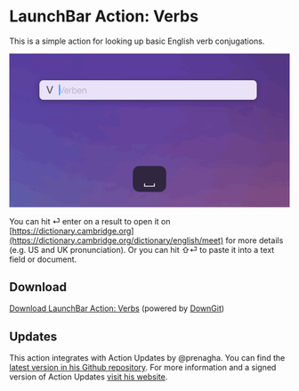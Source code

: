 # LaunchBar Action: Verbs

This is a simple action for looking up basic English verb conjugations. 

<img src="01.gif" width="790"/> 

You can hit ⏎ enter on a result to open it on [https://dictionary.cambridge.org](https://dictionary.cambridge.org/dictionary/english/meet) for more details (e.g. US and UK pronunciation). Or you can hit ⇧⏎ to paste it into a text field or document.

## Download

[Download LaunchBar Action: Verbs](https://minhaskamal.github.io/DownGit/#/home?url=https://github.com/Ptujec/LaunchBar/tree/master/Verbs-Action) (powered by [DownGit](https://github.com/MinhasKamal/DownGit))

## Updates

This action integrates with Action Updates by @prenagha. You can find the [latest version in his Github repository](https://github.com/prenagha/launchbar). For more information and a signed version of Action Updates [visit his website](https://renaghan.com/launchbar/action-updates/).